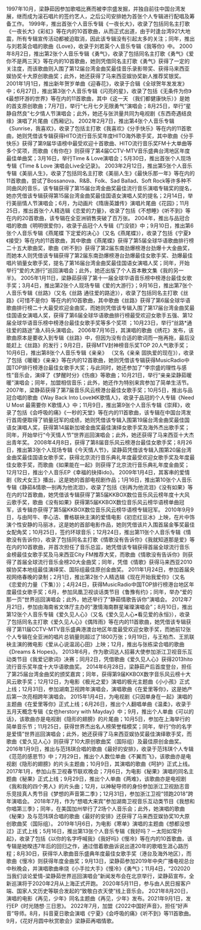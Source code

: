 1997年10月，梁静茹因参加歌唱比赛而被李宗盛发掘，并独自前往中国台湾发展，继而成为滚石唱片的签约艺人，之后公司安排她为首张个人专辑进行配唱及筹备工作。
1999年，推出首张个人音乐专辑《一夜长大》，收录了包括同名主打歌《一夜长大》《彩虹》等在内的10首歌曲，从而正式出道，由于时逢台湾921大地震，所有专辑宣传活动都被迫取消，因此该专辑没有引起太多的关注；同年，推出与刘若英合唱的歌曲《Love》，收录于刘若英个人音乐专辑《我等你》中。
2000年8月2日，推出第2张个人音乐专辑《勇气》，收录了包括同名主打歌《勇气》《爱你不是两三天》等在内的10首歌曲，她则凭借同名主打歌《勇气》获得了一定的关注度，而该歌曲则入围了第12届台湾金曲奖最佳音乐录影带奖、获得马来西亚娱协奖十大原创歌曲奖；此外，她还获得了马来西亚娱协奖新人推荐奖银奖。
2001年1月1日，推出新年贺岁单曲《迎春花》，收录于合辑《全球贺年发发发》中；6月27日，推出第3张个人音乐专辑《闪亮的星》，收录了包括《无条件为你》《最想环游的世界》等在内的11首歌曲，其中《这一天 （我们都健康快乐）》是她的首支原创歌曲；7月7日，举行“七月七夕无限勇气”演唱会；8月25日，举行“星静自然良”七夕情人节演唱会；此外，她还与张洪量共同为电视剧《东西奇遇结良缘》演唱了片尾曲《西厢记》。
2002年2月7日，推出第4张个人音乐专辑《Sunrise，我喜欢》，收录了包括主打歌《我喜欢》《分手快乐》等在内的11首歌曲，她则凭借该专辑获得HITO流行音乐奖年度HITO海外歌手奖，其中歌曲《分手快乐》获得了第9届华语榜中最受欢迎十首歌曲、HITO流行音乐奖FM十大单曲等多个奖项，而歌曲《有你在》则获得了第4届CCTV-MTV音乐盛典台湾地区年度最佳单曲奖；3月16日，举行Time & Love演唱会；5月30日，推出首张个人现场专辑《Time & Love 演唱会Live全记录》。
2003年2月12日，推出第5张个人音乐专辑《美丽人生》，收录了包括同名主打歌《美丽人生》《最快乐那一年》等在内的11首歌曲，尝试了Bossanova、R&B、Folk、Sad Ballad、Soft Rock等许多种不同曲风的音乐，该专辑获得了第15届台湾金曲奖最佳流行音乐演唱专辑奖的提名，她亦凭借该专辑获得第15届台湾金曲奖最佳国语女演唱人奖的提名；2月14日，举行美丽情人节演唱会；6月，为动画片《隋唐英雄传》演唱片尾曲《花园》；11月25日，推出首张个人精选辑《恋爱的力量》，收录了包括《不想睡》《听不到》等在内的20首歌曲，该专辑在全亚洲销售突破了百万张。
2004年，推出与品冠合唱的歌曲《明明很爱你》，收录于品冠个人专辑《门没锁》中；9月10日，推出第6张个人音乐专辑《燕尾蝶 下定爱的决心》（又名《燕尾蝶》），收录了包括《宁夏》《接受》等在内的11首歌曲，其中歌曲《燕尾蝶》获得了第5届全球华语歌曲排行榜二十五大歌曲奖，歌曲《听不到》获得了第2届东南劲爆榜港台劲爆十大金曲奖，而她本人则凭借该专辑获得了第2届东南劲爆榜港台劲爆最佳女歌手奖、劲爆最佳唱片销量女歌手奖，提名了第16届台湾金曲奖最佳国语女演唱人奖；同年，开始举行“爱的大游行”巡回演唱会；此外，她还出版了个人首本散文集《我的另一半》。
2005年1月11日，梁静茹获得了第十一届全球华语音乐榜中榜港台最佳女歌手奖；3月4日，推出第2张个人现场专辑《爱的大游行》；9月16日，推出第7张个人音乐专辑《丝路》（又名《丝路 通往爱的路途》），收录了包括同名主打歌《丝路》《可惜不是你》等在内的10首歌曲，其中歌曲《丝路》获得了第6届全球华语歌曲排行榜二十大最受欢迎金曲奖，而她则凭借该专辑入围了第17届台湾金曲奖最佳国语女演唱人奖，获得了第6届全球华语歌曲排行榜最受欢迎女歌手五强、第12届全球华语音乐榜中榜港台最佳女歌手奖等多个奖项 ；10月23日，举行“丝路*通往爱的路途”渔人码头演唱会。
2006年7月16日，其演唱的歌曲《绣花》发布，该歌曲原本是要收入到专辑《丝路》中，但因为没有合适的歌词而一拖再拖，最后没能赶上《丝路》的发行；9月2日，获得MTV封神榜音乐奖TOP 20人气歌手奖；10月6日，推出第8张个人音乐专辑《亲亲》 （又名《亲亲 固执爱的现在》），收录了包括《暖暖》《亲亲》等在内的12首歌曲，她则凭借该专辑获得MusicRadio中国TOP排行榜港台最佳女歌手大奖；与此同时，她还参加了“李宗盛的理性与感性”音乐会，演绎了《梦醒时分》《伤痕》等歌曲；10月21日，举行“亲亲梁静茹暖暖”演唱会；同年，加盟相信音乐；此外，她还作为特别来宾参加了简单生活节。
2007年，梁静茹获得了第7届音乐风云榜港台最佳女歌手奖；10月5日，推出与品冠合唱的歌曲《Way Back Into Love》《K歌情人》，收录于品冠的个人专辑《Need U Most 最需要你 K歌情人》中；11月9日，推出第9张个人音乐专辑《崇拜》，收录了包括《会呼吸的痛》《一秒的天堂》等在内的11首歌曲，该专辑在中国台湾发行首周便取得了销量冠军的成绩，她则凭借该专辑入围第19届台湾金曲奖最佳国语女演唱人奖，获得第14届新加坡金曲奖最佳演绎女歌手奖及海外杰出歌手奖；同年，开始举行“今天情人节”世界巡回演唱会；此外，她还获得了马来西亚十大杰出青年奖。
2008年4月8日，获得了第8届音乐风云榜港台最佳女歌手奖；8月26日，推出第3张个人现场专辑《今天情人节》，梁静茹凭借该专辑入围第20届台湾金曲奖最佳国语女歌手奖，获得北京流行音乐典礼年度最受欢迎女歌手奖及年度最佳女歌手奖，而歌曲《如果能在一起》则获得了北京流行音乐典礼年度金曲奖；12月12日，推出个人音乐EP《幸福的抉择ido》。
2009年1月4日，其客串的爱情剧《败犬女王》播出，这是她的首部电视剧作品；1月16日，推出第10张个人音乐专辑《静茹&情歌—别再为他流泪》，收录了包括《别再为他流泪》《没有如果》等在内的12首歌曲，她凭借该专辑获得了第5届KKBOX数位音乐风云榜年度十大风云歌手奖，歌曲《没有如果》获得第5届KKBOX数位音乐风云榜华语榜单曲冠军，该专辑亦获得了第5届KKBOX数位音乐风云榜华语榜专辑冠军。
2010年9月9日，与由阿牛、李心洁、曹格联袂主演的爱情电影《初恋红豆冰》上映，在片中饰演个性安静的马丽冰，这是她的首部电影作品，她则凭借该片入围首届金筝奖最佳女配角奖；10月25日，签约环球音乐；12月24日，推出第11张个人音乐专辑《情歌没有告诉你》，收录了包括同名主打歌《情歌没有告诉你》《我就知道那是爱》等在内的10首歌曲，并首次担任了音乐总监，她凭借该专辑获得首届全球流行音乐金榜最佳女歌手奖及马来西亚City FM推荐大奖，而歌曲《情歌没有告诉你》则获得了首届全球流行音乐金榜20大金曲奖；同年，凭借《情歌》获得马来西亚2010娱协奖本地组最佳演绎奖、国际组最佳原创金曲奖。
2011年1月24日，参加首届央视网络春晚的录制；2月1日，推出第2张个人精选辑《现在开始我爱你》（又名《恋爱的力量（下集）》）；4月24日，获得MusicRadio中国TOP排行榜港台地区年度最佳女歌手奖；6月，参加凤凰卫视谈话类节目《鲁豫有约》；同年，举办“爱的那一页”世界巡回演唱会；此外，她还举行了“静茹情歌告诉你”演唱会。
2012年7月21日，参加由海南省文体厅主办的“激情海南群星璀璨演唱会”；8月10日，推出第12张个人音乐专辑《爱久见人心》（又名《爱久见人心•看见爱的永恒》），收录了包括同名主打歌《爱久见人心》《偶阵雨》等在内的11首歌曲，她凭借该专辑获得了第11届CCTV-MTV音乐盛典港澳台地区年度最受欢迎女歌手奖，而她前12张个人专辑在全亚洲的唱片总销量则超过了1800万张；9月19日，与王柏杰、王凯联袂主演的微电影《爱从心说温润心田》上映；12月，推出与张栋梁合唱的歌曲《Dreams & Hopes》。
2013年6月，作为歌词达人招募大使参加浙江卫视音乐互动类节目《我爱记歌词》决赛；同月2日，凭借歌曲《爱久见人心》获得2013hito流行音乐奖年度十大华语歌曲奖。
2014年6月28日，梁静茹产后首度登台，担任了第25届台湾金曲奖的颁奖嘉宾；同年，获得第9届KKBOX数字音乐风云榜十大风云歌手奖；12月12日，为电影《极光之爱》演唱的极光主题曲《小小孩》正式上线；12月31日，参加湖南卫视跨年演唱会，演唱歌曲《在爱里等你》，这是她产后第一次亮相跨年演唱会。
2015年1月4日，为电视剧《只因单身在一起》演唱的主题曲《在爱里等你》正式上线；6月26日，推出个人翻唱单曲《温柔》，收录于五月天概念专辑《女也herstory with Mayday》中；9月，推出个人单曲《可以的话》，该歌曲亦是电视剧《隐形的翅膀》的片尾曲；10月5日，参加在上海举行的简单音乐节；11月25日，获得世界杰出名人榜荣誉楷模奖；同年，举行“你的名字是爱情”世界巡回演唱会；此外，她还获得了马来西亚娱协奖最佳演绎歌手奖，而歌曲《爱久见人心》则获得了10大原创歌曲奖（国际组）及最佳原创金曲奖。
2016年1月9日，推出与范玮琪合唱的歌曲《最好的安排》，收录于范玮琪个人专辑《范范的感恩节》中；7月29日，推出个人数位单曲《不翼而飞》，该歌曲亦是电视剧《隐形的翅膀》的片头主题曲；10月9日，其演唱的歌曲《呵护》正式上线。
2017年1月，参加山东卫视春节联欢晚会；7月6日，为电影《秘果》演唱的同名主题曲《秘果》正式上线；9月29日，推出个人单曲《两难》，该歌曲亦是电视剧《我和我的四个男人》的片头曲；12月，以神秘导师的身份参加浙江卫视励志音乐竞技真人秀节目《梦想的声音第二季》；12月31日，参加浙江卫视“领跑2018”跨年演唱会。
2018年7月，作为“想唱大来宾”参加湖南卫视音乐互动类节目《我想和你唱第三季》；同年，在美国加州举行了2场个人音乐会；此外，她演唱的歌曲《秘果》及与范玮琪合唱的歌曲《最好的安排》还获得了马来西亚娱协奖10大原创歌曲奖（国际组）。
2019年1月6日，为电影《寒单》演唱的主题曲《想都没想过》正式上线；5月16日，推出第13张个人音乐专辑《我好吗？－太阳如常升起》，收录了包括《以你的名字呼喊我》《我好吗》《慢冷》等在内的10首歌曲，该专辑是她暌违7年后的回归之作，通过借着歌曲诉说出道20年的歌唱生涯心路历程；8月30日，获得华人歌曲音乐盛典年度最佳女歌手奖（港台及海外地区），而歌曲《慢冷》则获得年度金曲奖；9月13日，梁静茹参加2019年中央广播电视总台中秋晚会，并演唱歌曲串烧《小手拉大手》《慢冷》《勇气》；11月4日，“202020当我们谈论爱情-梁静茹世界巡回演唱会”新闻发布会在北京举行，梁静茹宣布，全新巡演将于2020年2月从上海正式开跑。
2020年5月11日，参与由人民日报客户端、国家人文历史等联合发起的“致敬白衣天使”线上音乐会。
2021年8月20日，演唱的电影《再见，少年》同名主题曲《再见，少年》发布。2021年9月1日，发行EP《时光随想‧三日思》。
2022年7月，加盟《2022中国好声音》，担任“好声音”导师。8月，抖音夏日歌会演唱《宁夏》《会呼吸的痛》《听不到》等11首歌曲。9月，《花好月圆中秋赏歌会》梁静茹再唱情歌。